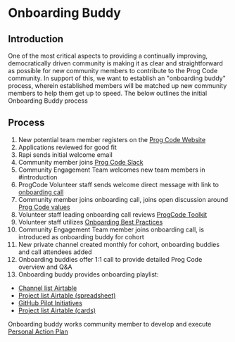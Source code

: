 # Onboarding Buddy
## Introduction

One of the most critical aspects to providing a continually improving, democratically driven community is making it as clear and straightforward as possible for new community members to contribute to the Prog Code community. In support of this, we want to establish an "onboarding buddy" process, wherein established members will be matched up new community members to help them get up to speed. The below outlines the initial Onboarding Buddy process

## Process

1. New potential team member registers on the [Prog Code Website](https://www.progcode.co/)
2. Applications reviewed for good fit
3. Rapi sends initial welcome email
4. Community member joins [Prog Code Slack](progcode.slack.com/)
6. Community Engagement Team welcomes new team members in #introduction
7. ProgCode Volunteer staff sends welcome direct message with link to [onboarding call](http://bit.ly/2lrVpqr)
8. Community member joins onboarding call, joins open discussion around [Prog Code values](https://medium.com/@joepbreslin/grassroots-tech-8676739a5960)
9. Volunteer staff leading onboarding call reviews [ProgCode Toolkit](toolkit.progcode.org/)
9. Volunteer staff utilizes [Onboarding Best Practices](https://docs.google.com/document/d/1E_qrY2a3BaBvNqiK6tCri87PqCrC-xdwAg1DO0dx_D0/edit?usp=sharing)
10. Community Engagement Team member joins onboarding call, is introduced as onboarding buddy for cohort
11. New private channel created monthly for cohort, onboarding buddies and call attendees added
12. Onboarding buddies offer 1:1 call to provide detailed Prog Code overview and Q&A
13. Onboarding buddy provides onboarding playlist: 

* [Channel list Airtable](https://airtable.com/shruhGsBZDvAZ2YMm)
* [Project list Airtable (spreadsheet)](https://airtable.com/shrCBvIfOadeSVRt5)
* [GitHub Pilot Initiatives](https://github.com/ProgressiveCoders/functions/projects/1)
* [Project list Airtable (cards)](https://airtable.com/shrlkqLhwWR9CGXMv)

Onboarding buddy works community member to develop and execute [Personal Action Plan](https://docs.google.com/document/d/1lN9LYlb975RUalJaT7HRUAdBjGnNc2WSkQMj9p_gPic/edit)